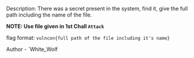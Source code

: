
Description:
There was a secret present in the system, find it, give the full path including the name of the file.

**NOTE: Use file given in 1st Chall `Attack`**

flag format: `vulncon{full path of the file including it's name}`

Author - `White_Wolf